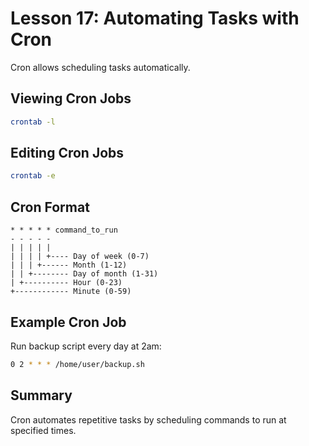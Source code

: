 # Lesson 17: Automating Tasks with Cron
Cron allows scheduling tasks automatically.

## Viewing Cron Jobs
```bash
crontab -l
```

## Editing Cron Jobs
```bash
crontab -e
```

## Cron Format
```
* * * * * command_to_run
- - - - -
| | | | |
| | | | +---- Day of week (0-7)
| | | +------ Month (1-12)
| | +-------- Day of month (1-31)
| +---------- Hour (0-23)
+------------ Minute (0-59)
```

## Example Cron Job
Run backup script every day at 2am:
```bash
0 2 * * * /home/user/backup.sh
```

## Summary
Cron automates repetitive tasks by scheduling commands to run at specified times.
